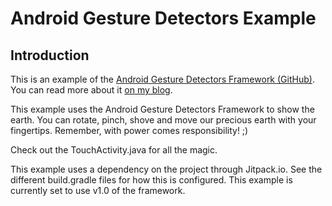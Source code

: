 Android Gesture Detectors Example
=================================

Introduction
------------

This is an example of the [Android Gesture Detectors Framework (GitHub)](https://github.com/Almeros/android-gesture-detectors). 
You can read more about it [on my blog](http://code.almeros.com/android-multitouch-gesture-detectors).

This example uses the Android Gesture Detectors Framework to show the earth. You can rotate, pinch, 
shove and move our precious earth with your fingertips. Remember, with power comes responsibility! ;)

Check out the TouchActivity.java for all the magic.

This example uses a dependency on the project through Jitpack.io. See the different build.gradle files 
for how this is configured. This example is currently set to use v1.0 of the framework.


